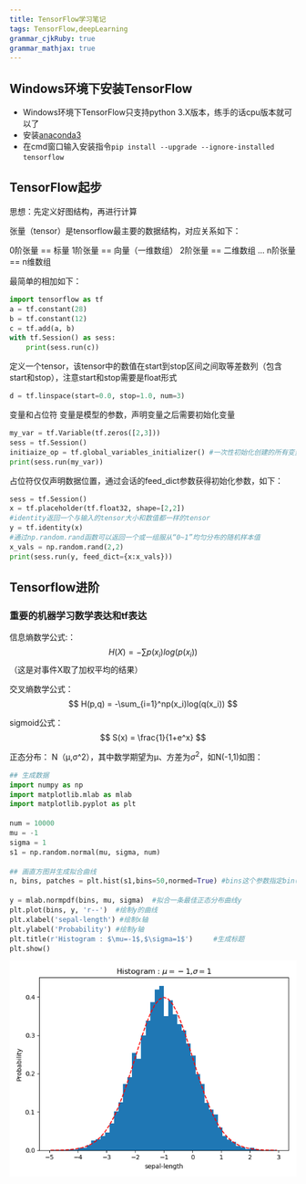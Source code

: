 ```yaml
---
title: TensorFlow学习笔记 
tags: TensorFlow,deepLearning
grammar_cjkRuby: true
grammar_mathjax: true
---
```


## Windows环境下安装TensorFlow
- Windows环境下TensorFlow只支持python 3.X版本，练手的话cpu版本就可以了
- 安装[anaconda3](https://www.anaconda.com/download/)
- 在cmd窗口输入安装指令`pip install --upgrade --ignore-installed tensorflow`

## TensorFlow起步
思想：先定义好图结构，再进行计算

张量（tensor）是tensorflow最主要的数据结构，对应关系如下：

0阶张量 == 标量
1阶张量 == 向量（一维数组）
2阶张量 == 二维数组
…
n阶张量 == n维数组

最简单的相加如下：
``` python
import tensorflow as tf
a = tf.constant(28)
b = tf.constant(12)
c = tf.add(a, b)
with tf.Session() as sess:
    print(sess.run(c))
```
定义一个tensor，该tensor中的数值在start到stop区间之间取等差数列（包含start和stop），注意start和stop需要是float形式

``` python
d = tf.linspace(start=0.0, stop=1.0, num=3)
```

变量和占位符
变量是模型的参数，声明变量之后需要初始化变量
``` python
my_var = tf.Variable(tf.zeros([2,3]))
sess = tf.Session()
initiaize_op = tf.global_variables_initializer() #一次性初始化创建的所有变量
print(sess.run(my_var))
```
占位符仅仅声明数据位置，通过会话的feed_dict参数获得初始化参数，如下：
``` python
sess = tf.Session()
x = tf.placeholder(tf.float32, shape=[2,2])
#identity返回一个与输入的tensor大小和数值都一样的tensor
y = tf.identity(x)
#通过np.random.rand函数可以返回一个或一组服从“0~1”均匀分布的随机样本值
x_vals = np.random.rand(2,2)
print(sess.run(y, feed_dict={x:x_vals}))
```

## Tensorflow进阶

### 重要的机器学习数学表达和tf表达
信息熵数学公式:：
$$ H(X) = -\sum p(x_i)log(p(x_i)) $$  （这是对事件X取了加权平均的结果）


交叉熵数学公式：
$$ H(p,q) = -\sum_{i=1}^np(x_i)log(q(x_i)) $$

sigmoid公式：
$$ S(x) = \frac{1}{1+e^x} $$

正态分布：
N（μ,σ^2），其中数学期望为μ、方差为$σ^2$，如N(-1,1)如图：

``` python
## 生成数据
import numpy as np
import matplotlib.mlab as mlab
import matplotlib.pyplot as plt

num = 10000
mu = -1
sigma = 1
s1 = np.random.normal(mu, sigma, num)

## 画直方图并生成拟合曲线
n, bins, patches = plt.hist(s1,bins=50,normed=True) #bins这个参数指定bin(箱子)的个数,也就是总共有几条条状图

y = mlab.normpdf(bins, mu, sigma)  #拟合一条最佳正态分布曲线y
plt.plot(bins, y, 'r--')  #绘制y的曲线
plt.xlabel('sepal-length') #绘制x轴
plt.ylabel('Probability') #绘制y轴
plt.title(r'Histogram : $\mu=-1$,$\sigma=1$')     #生成标题
plt.show()
```

![enter description here](./images/1552726591405.png)

